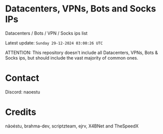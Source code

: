 # Datacenters, VPNs, Bots and Socks IPs
 
Datacenters / Bots / VPN / Socks ips list

Latest update: `Sunday 29-12-2024 03:00:26 UTC` 

ATTENTION: This repository doesn't include all Datacenters, VPNs, Bots & Socks ips, 
but should include the vast majority of common ones.

# Contact
Discord: naoestu

# Credits
nãoéstu, brahma-dev, scriptzteam, ejrv, X4BNet and TheSpeedX
